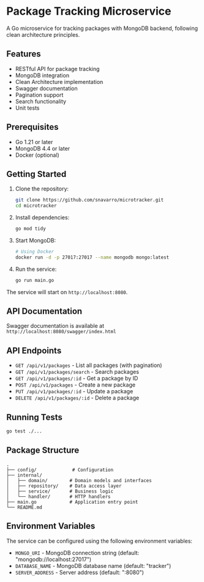 # Package Tracking Microservice

A Go microservice for tracking packages with MongoDB backend, following clean architecture principles.

## Features

- RESTful API for package tracking
- MongoDB integration
- Clean Architecture implementation
- Swagger documentation
- Pagination support
- Search functionality
- Unit tests

## Prerequisites

- Go 1.21 or later
- MongoDB 4.4 or later
- Docker (optional)

## Getting Started

1. Clone the repository:
   ```bash
   git clone https://github.com/snavarro/microtracker.git
   cd microtracker
   ```

2. Install dependencies:
   ```bash
   go mod tidy
   ```

3. Start MongoDB:
   ```bash
   # Using Docker
   docker run -d -p 27017:27017 --name mongodb mongo:latest
   ```

4. Run the service:
   ```bash
   go run main.go
   ```

The service will start on `http://localhost:8080`.

## API Documentation

Swagger documentation is available at `http://localhost:8080/swagger/index.html`

## API Endpoints

- `GET /api/v1/packages` - List all packages (with pagination)
- `GET /api/v1/packages/search` - Search packages
- `GET /api/v1/packages/:id` - Get a package by ID
- `POST /api/v1/packages` - Create a new package
- `PUT /api/v1/packages/:id` - Update a package
- `DELETE /api/v1/packages/:id` - Delete a package

## Running Tests

```bash
go test ./...
```

## Package Structure

```
.
├── config/             # Configuration
├── internal/
│   ├── domain/        # Domain models and interfaces
│   ├── repository/    # Data access layer
│   ├── service/       # Business logic
│   └── handler/       # HTTP handlers
├── main.go            # Application entry point
└── README.md
```

## Environment Variables

The service can be configured using the following environment variables:

- `MONGO_URI` - MongoDB connection string (default: "mongodb://localhost:27017")
- `DATABASE_NAME` - MongoDB database name (default: "tracker")
- `SERVER_ADDRESS` - Server address (default: ":8080") 